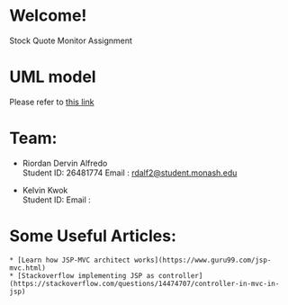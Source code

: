 # Welcome!
Stock Quote Monitor Assignment

# UML model
Please refer to [this link](https://www.draw.io/?state=%7B%22ids%22:%5B%221LLcKYb8bZPzrNFFLs420ZiwV3K-wlEfi%22%5D,%22action%22:%22open%22,%22userId%22:%22113596966504311864898%22%7D#G1LLcKYb8bZPzrNFFLs420ZiwV3K-wlEfi)

# Team:
* Riordan Dervin Alfredo <br>
  Student ID: 26481774
  Email : rdalf2@student.monash.edu

* Kelvin Kwok<br>
  Student ID: 
  Email : 


# Some Useful Articles:
    * [Learn how JSP-MVC architect works](https://www.guru99.com/jsp-mvc.html)
    * [Stackoverflow implementing JSP as controller](https://stackoverflow.com/questions/14474707/controller-in-mvc-in-jsp)
